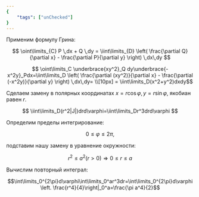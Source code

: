 ```yaml
---
{
    "tags": ["unChecked"]
}
---
```


Применим формулу Грина:

$$ \oint\limits_{C} P \,dx + Q \,dy = \iint\limits_{D} \left( \frac{\partial Q}{\partial x} - \frac{\partial P}{\partial y} \right) \,dx\,dy $$

$$ \oint\limits_C \underbrace{xy^2}_Q dy\underbrace{-x^2y}_Pdx=\iint\limits_D \left( \frac{\partial (xy^2)}{\partial x} - \frac{\partial (-x^2y)}{\partial y} \right) \,dx\,dy= \\[10px] = \iint\limits_D(x^2+y^2)dxdy$$

Сделаем замену в полярных координатах $x=r\cos\varphi, y=r\sin\varphi$, якобиан равен $r$.

$$ \iint\limits_D(r^2|J|)drd\varphi=\iint\limits_Dr^3drd\varphi $$

Определим пределы интегрирование:

$$ 0\le \varphi\le2\pi,$$

подставим нашу замену в уравнение окружности:

$$r^2\le a^2 (r>0) \Rightarrow 0\le r\le a$$

Вычислим повторный интеграл:

$$\int\limits_0^{2\pi}d\varphi\int\limits_0^ar^3dr=\int\limits_0^{2\pi}d\varphi \left. \frac{r^4}{4}\right|_0^a=\frac{\pi a^4}{2}$$